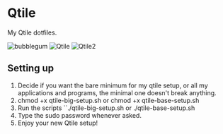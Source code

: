 # Qtile
My Qtile dotfiles.


![bubblegum](https://user-images.githubusercontent.com/72144072/141251614-8fc37b35-77f3-4828-b7f0-887ed7ce5880.png)
![Qtile](https://user-images.githubusercontent.com/72144072/139215711-ee601367-baa0-4c1a-91e6-10a095c83d77.png)
![Qtile2](https://user-images.githubusercontent.com/72144072/139237348-3924c4e5-d6f1-4a0c-920d-ca56521d2de1.png)

## Setting up 

1. Decide if you want the bare minimum for my qtile setup, or all my applications and programs, the minimal one doesn't break anything.
2. chmod +x qtile-big-setup.sh or chmod +x qtile-base-setup.sh
3. Run the scripts ``./qtile-big-setup.sh or ./qtile-base-setup.sh
4. Type the sudo password whenever asked.
5. Enjoy your new Qtile setup!
